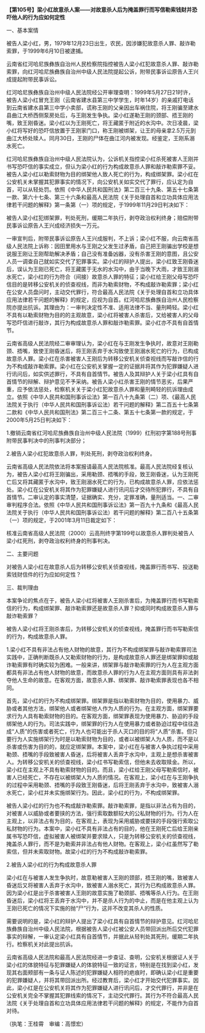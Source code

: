 **【第105号】梁小红故意杀人案——对故意杀人后为掩盖罪行而写信勒索钱财并恐吓他人的行为应如何定性**

一、基本案情

被告人梁小红，男，1979年12月23日出生，农民，因涉嫌犯故意杀人罪、敲诈勒索罪，于1999年6月10日被逮捕。

云南省红河哈尼族彝族自治州人民检察院指控被告人梁小红犯故意杀人罪、敲诈勒索罪，向红河哈尼族彝族自治州中级人民法院提起公诉，附带民事诉讼原告人王兴成提起附带民事诉讼。

红河哈尼族彝族自治州中级人民法院经公开审理查明：1999年5月27日21时许，被告人梁小红冒充王刚（云南省建水县第三中学学生，时年14岁）的亲戚打电话到云南省建水县第三中学小卖部，谎称王刚的父亲因出车祸住院，将王刚骗至建水县曲江大桥西侧泵房处后，与王刚发生争执。梁小红遂勒王刚的颈部、捂王刚的嘴，致王刚昏迷。梁小红以为王刚死亡，将王藏匿于附近的水沟中。次日凌晨，梁小红将写好的恐吓信放置于王刚家门口，称王刚被绑架，让王的母亲拿2.5万元到曲江大桥处赎人。同月30日，王刚的尸体在曲江河内被发现。经鉴定，王刚系溺水死亡。

红河哈尼族彝族自治州中级人民法院认为，公诉机关指控梁小红杀死被害人王刚并书写恐吓信的事实成立，但认为梁小红的行为构成故意杀人罪和敲诈勒索罪不妥。被告人梁小红以勒索财物为目的绑架他人致人死亡的行为，构成绑架罪。梁小红在公安机关未掌握其犯罪事实的情况下，向公安机关如实交代了罪行，应认定为自首，可以从轻处罚。依照《中华人民共和国刑法》第二百三十九条、第五十七条第一款、第六十七条、第三十六条和最高人民法院《关于处理自首和立功具体应用法律若干问题的解释》第一条第（一）项的规定，于1999年11月29日判决如下：

被告人梁小红犯绑架罪，判处死刑，缓期二年执行，剥夺政治权利终身；赔偿附带民事诉讼原告人王兴成经济损失一万元。

一审宣判后，附带民事诉讼原告人王兴成服判，不上诉；梁小红不服，向云南省高级人民法院上诉称：因田里用水与王刚之父发生过矛盾，自己把王刚骗出学校是想说服王刚让王刚帮助解决矛盾；自己没有准备凶器，没有杀害王刚的意图，且公安人员一调查自己就如实交代了犯罪事实。梁小红的辩护人提出，梁小红致王刚昏迷后，误认为王刚已死亡，将王藏匿于无水的水沟中，由于当晚下大雨，才致王刚溺水死亡，梁小红的行为符合（间接）故意杀人罪的特征；梁小红给王刚父母写恐吓信目的是转移公安机关的侦查视线，而非为勒索财物，不构成敲诈勒索罪；梁小红在公安人员盘问时，主动交代罪行，符合最高人民法院《关于处理自首和立功具体应用法律若干问题的解释》的规定，应视为自首。红河哈尼族彝族自治州人民检察院亦提出抗诉。其理由为：一审判决定性不准、适用法律不当、量刑畸轻。梁小红不具有以勒索财物为目的的主观故意，梁小红将被害人杀害后，又给被害人的父母写恐吓信进行敲诈，其行为构成故意杀人罪和敲诈勒索罪。梁小红亦不具有自首情节。

云南省高级人民法院经二审审理认为，梁小红在与王刚发生争执时，故意对王刚勒颈、捂嘴，致使王刚昏迷后，将王刚丢弃于水沟致使王刚溺水死亡的行为，已构成故意杀人罪。梁小红在杀害被害人王刚后为转移公安机关侦查视线而写敲诈信的行为不构成敲诈勒索罪。梁小红在公安机关掌握一定的证据并将其作为犯罪嫌疑人进行讯问后，如实供述罪行，不具有自首情节。被告人及其辩护人关于梁小红具有自首情节的辩解、辩护意见不予采纳。被告人梁小红杀害王刚的情节恶劣，后果严重，应予依法惩处，检察机关关于梁小红犯故意杀人罪和量刑畸轻的抗诉理由成立。依照《中华人民共和国刑事诉讼法》第一百八十九条第（二）项、《最高人民法院关于执行（中华人民共和国刑事诉讼法）若干问题的解释》第二百五十七条第二款和《中华人民共和国刑法》第二百三十二条、第五十七条第一款的规定，于2000年5月25日判决如下：

1.撤销云南省红河哈尼族彝族自治州中级人民法院（1999）红刑初字第188号刑事附带民事判决中的刑事判决部分；

2.被告人梁小红犯故意杀人罪，判处死刑，剥夺政治权利终身。

云南省高级人民法院依法将本案报请最高人民法院核准。最高人民法院经复核认为，被告人梁小红将王刚骗出，采用勒颈、捂嘴的手段，致王刚昏迷，认为王刚死亡后又将其藏匿于水沟中，致王刚溺水死亡的行为，已构成故意杀人罪，应依法惩处。梁小红在公安机关将其作为犯罪嫌疑人进行讯问后才交待所犯罪行，不具有自首情节。二审认定的事实清楚，证据确实、充分，定罪准确，量刑适当。一、二审审判程序合法。依照《中华人民共和国刑事诉讼法》第一百九十九条和《最高人民法院关于执行（中华人民共和国刑事诉讼法）若干问题的解释》第二百八十五条第（一）项的规定，于2001年3月11日裁定如下：

核准云南省高级人民法院（2000）云高刑终字第199号以故意杀人罪判处被告人梁小红死刑，剥夺政治权利终身的刑事判决。

二、主要问题

对被告人梁小红在故意杀人后为转移公安机关侦查视线，掩盖罪行而书写、投送勒索钱财信件的行为应如何定性？

三、裁判理由

本案争论的焦点在于，被告人梁小红将被害人王刚杀害后，为掩盖罪行而书写勒索信的行为，构成绑架罪、敲诈勒索罪还是故意杀人罪？抑或同时构成故意杀人罪与敲诈勒索罪？

被告人梁小红将王刚杀害后，为转移公安机关的侦查视线，掩盖罪行而书写勒索信的行为，构成故意杀人罪。

1.梁小红不具有非法占有他人财物的故意，其行为不构成绑架罪与敲诈勒索罪司法实践中，正确判断既杀人又勒索财物的行为，是构成故意杀人罪还是绑架罪抑或敲诈勒索罪有时确实较为困难。一般来讲，绑架罪与敲诈勒索罪的行为人在主观方面都具有非法占有他人财物的故意，而故意杀人罪的行为人在主观方面则具有非法剥夺他人生命的故意。在客观方面，故意杀人罪、绑架罪、敲诈勒索罪表现也各不相同。

首先，梁小红的行为不构成绑架罪。绑架罪是指以勒索财物为目的，使用暴力、威胁或者其他方法，绑架他人或者绑架他人作为人质的行为。在主观方面，绑架罪要求行为人具有勒索财物的目的。在客观方面，绑架罪表现为使用暴力、胁迫的手段绑架他人的行为。司法实践中，绑架罪的行为人在使用暴力或者胁迫过程中往往造成“人质”的伤害或者死亡，行为人也可能出于杀人灭口的目的将“人质”杀害。但只要行为人实施绑架行为时是以勒索财物为目的，或者以被绑架人为人质，而不是以杀害或伤害为目的的，就应定绑架罪。本案中，梁小红在与被害人争执过程中采用勒颈、捂嘴的手段致被害人昏迷，后将被害人丢弃于水沟中，主观上是想杀害被害人。为转移公安机关的侦查视线，梁小红书写勒索信，但他未去收取赎金。所以，梁小红在主观上不具有勒索财物的目的。而且，梁小红给王刚父母写勒索信时，被害人已经死亡，不存在以被绑架人为人质的情况。在客观上，梁小红在与王刚争执的过程中采用勒颈、捂嘴的手段致王刚昏迷，后将王刚丢弃于水沟中，致被害人溺水死亡，梁小红并未实施绑架行为。因此，梁小红的行为，不构成绑架罪。

被告人梁小红的行为也不构成敲诈勒索罪。敲诈勒索罪，是指以非法占有为目的，对被害人以威胁或者要挟的方法，强行索取数额较大的公私财物的行为。行为人在主观上，以非法占有为目的，在客观上，表现为采用威胁或要挟的手段强行索取公私财物的行为。本案中，梁小红不具有非法占有的目的，他在王刚死亡后给王刚亲属书写恐吓信，虚拟被害人被绑架并要求赎人，只是为转移公安机关的侦查视线，掩盖杀人罪行，而不是为勒索并非法占有他人财物。在客观上，梁小红虽然写了勒索信，但并未索取财物。故梁小红的行为不构成敲诈勒索罪。

2.被告人梁小红的行为构成故意杀人罪

梁小红在与被害人发生争执时，故意勒被害人王刚的颈部，捂王刚的嘴，致被害人昏迷后又将被害人丢弃于水沟中，致被害人溺水死亡，其行为已构成故意杀人罪。因为梁小红是出于杀害被害人王刚的故意实施了勒颈部、捂嘴等杀人行为。在王刚昏迷后，梁小红将王丢弃于水沟中，并不是杀人行为的中止，而是在他主观上认为王刚已死亡的情况下实施的抛“尸”行为，这并不改变其杀人的性质。

需要说明的是，梁小红的辩护人提出了梁小红具有自首情节的辩护意见。红河哈尼族彝族自治州中级人民法院，根据被告人梁小红被公安人员带回派出所后交代犯罪事实的辩解，一审认定梁小红具有自首情节，并据此从轻判处其死刑，缓期二年执行。检察机关对此提出抗诉。

云南省高级人民法院和最高人民法院经进一步查证、查明，公安机关根据证人关于梁小红的体貌特征与犯罪嫌疑人的体貌特征一致的证言，特别是在找到梁小红，发现其右面颊部有一条与证人陈述的犯罪嫌疑人相符的疤痕时，即确认梁小红是重要的犯罪嫌疑人，并将其带回派出所。经过教育后，梁小红才开始交代犯罪事实。因此，梁小红是在公安机关将其作为犯罪嫌疑人进行讯问后，才交代罪行，并非是在公安机关完全不掌握其犯罪线索的情况下，主动交代罪行。其行为不符合最高人民法院《关于处理自首和立功具体应用法律若干问题的解释》的规定，不能作为自首对待。

（执笔：王桂霄　审编：高憬宏）